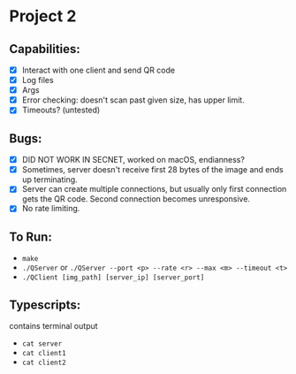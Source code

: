 # Project 2

## Capabilities:

- [x] Interact with one client and send QR code
- [x] Log files
- [x] Args
- [x] Error checking: doesn't scan past given size, has upper limit.
- [x] Timeouts? (untested)

## Bugs:

- [x] DID NOT WORK IN SECNET, worked on macOS, endianness?
- [x] Sometimes, server doesn't receive first 28 bytes of the image and ends up terminating.
- [x] Server can create multiple connections, but usually only first connection gets the QR code. Second connection becomes unresponsive.
- [x] No rate limiting.

## To Run:

- `make`
- `./QServer` or `./QServer --port <p> --rate <r> --max <m> --timeout <t>`
- `./QClient [img_path] [server_ip] [server_port]`

## Typescripts:

contains terminal output

- `cat server`
- `cat client1`
- `cat client2`

